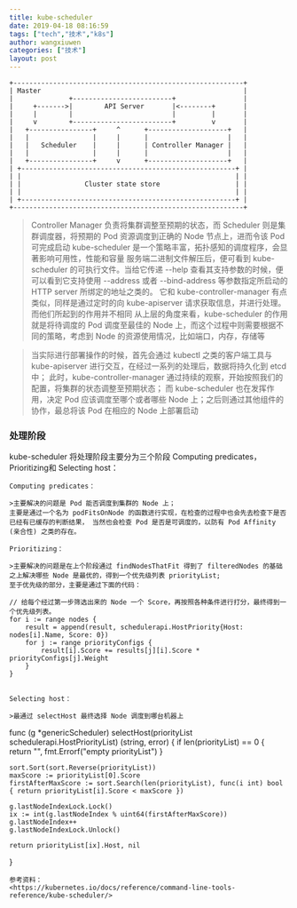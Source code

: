 ```yaml
---
title: kube-scheduler
date: 2019-04-18 08:16:59
tags: ["tech","技术","k8s"]
author: wangxiuwen
categories: ["技术"]
layout: post
---
```


```
+----------------------------------------------------------+          
| Master                                                   |          
|              +-------------------------+                 |          
|     +------->|        API Server       |<--------+       |          
|     |        |                         |         |       |          
|     v        +-------------------------+         v       |          
|   +----------------+     ^      +--------------------+   |          
|   |                |     |      |                    |   |          
|   |   Scheduler    |     |      | Controller Manager |   |          
|   |                |     |      |                    |   |          
|   +----------------+     v      +--------------------+   |          
| +------------------------------------------------------+ |          
| |                                                      | |          
| |                Cluster state store                   | |          
| |                                                      | |          
| +------------------------------------------------------+ |          
+----------------------------------------------------------+          
```


>Controller Manager 负责将集群调整至预期的状态，而 Scheduler 则是集群调度器，将预期的 Pod 资源调度到正确的 Node 节点上，进而令该 Pod 可完成启动
kube-scheduler 是一个策略丰富，拓扑感知的调度程序，会显著影响可用性，性能和容量
服务端二进制文件解压后，便可看到 kube-scheduler 的可执行文件。当给它传递 --help 查看其支持参数的时候，便可以看到它支持使用 --address 或者 --bind-address 等参数指定所启动的 HTTP server 所绑定的地址之类的。
它和 kube-controller-manager 有点类似，同样是通过定时的向 kube-apiserver 请求获取信息，并进行处理。而他们所起到的作用并不相同
从上层的角度来看，kube-scheduler 的作用就是将待调度的 Pod 调度至最佳的 Node 上，而这个过程中则需要根据不同的策略，考虑到 Node 的资源使用情况，比如端口，内存，存储等


>当实际进行部署操作的时候，首先会通过 kubectl 之类的客户端工具与 kube-apiserver 进行交互，在经过一系列的处理后，数据将持久化到 etcd 中；
此时，kube-controller-manager 通过持续的观察，开始按照我们的配置，将集群的状态调整至预期状态；
而 kube-scheduler 也在发挥作用，决定 Pod 应该调度至哪个或者哪些 Node 上；之后则通过其他组件的协作，最总将该 Pod 在相应的 Node 上部署启动

### 处理阶段

kube-scheduler 将处理阶段主要分为三个阶段 Computing predicates，Prioritizing和 Selecting host：

```
Computing predicates：

>主要解决的问题是 Pod 能否调度到集群的 Node 上；
主要是通过一个名为 podFitsOnNode 的函数进行实现，在检查的过程中也会先去检查下是否已经有已缓存的判断结果， 当然也会检查 Pod 是否是可调度的，以防有 Pod Affinity (亲合性) 之类的存在。

Prioritizing：

>主要解决的问题是在上个阶段通过 findNodesThatFit 得到了 filteredNodes 的基础之上解决哪些 Node 是最优的，得到一个优先级列表 priorityList;
至于优先级的部分，主要是通过下面的代码：

```
    // 给每个经过第一步筛选出来的 Node 一个 Score，再按照各种条件进行打分，最终得到一个优先级列表。
    for i := range nodes {
        result = append(result, schedulerapi.HostPriority{Host: nodes[i].Name, Score: 0})
        for j := range priorityConfigs {
            result[i].Score += results[j][i].Score * priorityConfigs[j].Weight
        }
    }
```

Selecting host：

>最通过 selectHost 最终选择 Node 调度到哪台机器上

```
func (g *genericScheduler) selectHost(priorityList schedulerapi.HostPriorityList) (string, error) {
    if len(priorityList) == 0 {
        return "", fmt.Errorf("empty priorityList")
    }

    sort.Sort(sort.Reverse(priorityList))
    maxScore := priorityList[0].Score
    firstAfterMaxScore := sort.Search(len(priorityList), func(i int) bool { return priorityList[i].Score < maxScore })

    g.lastNodeIndexLock.Lock()
    ix := int(g.lastNodeIndex % uint64(firstAfterMaxScore))
    g.lastNodeIndex++
    g.lastNodeIndexLock.Unlock()

    return priorityList[ix].Host, nil
}
```
参考资料：
<https://kubernetes.io/docs/reference/command-line-tools-reference/kube-scheduler/>